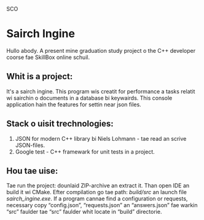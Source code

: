 SCO
# Sairch Ingine

Hullo abody. A present mine graduation study project o the C++ developer coorse fae SkillBox online schuil.

## Whit is a project:
It's a sairch ingine. This program wis creatit for performance a tasks relatit wi sairchin o documents in a database bi keywairds.
This console application hain the features for settin near json files.
## Stack o uisit trechnologies:
1. JSON for modern C++ library bi Niels Lohmann - tae read an scrive JSON-files.
2. Google test - C++ framewark for unit tests in a project.
## Hou tae uise:
Tae run the project: dounlaid ZIP-archive an extract it. Than open IDE an build it wi CMake. Efter compilation go tae path:
*build/src* an launch file *sairch_ingine.exe*.
If a program cannae find a configuration or requests, necessary copy “config.json”, “requests.json” an “answers.json” fae warkin “src” faulder tae “src” faulder whit locate in “build” directorie.
